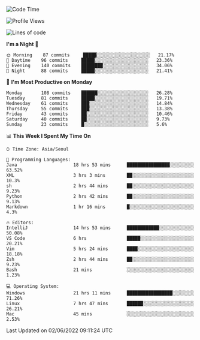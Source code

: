 <!--START_SECTION:waka-->
![Code Time](http://img.shields.io/badge/Code%20Time-627%20hrs%2043%20mins-blue)

![Profile Views](http://img.shields.io/badge/Profile%20Views-4-blue)

![Lines of code](https://img.shields.io/badge/From%20Hello%20World%20I%27ve%20Written-1%20Million%20lines%20of%20code-blue)

**I'm a Night 🦉** 

```text
🌞 Morning    87 commits     █████░░░░░░░░░░░░░░░░░░░░   21.17% 
🌆 Daytime    96 commits     █████░░░░░░░░░░░░░░░░░░░░   23.36% 
🌃 Evening    140 commits    ████████░░░░░░░░░░░░░░░░░   34.06% 
🌙 Night      88 commits     █████░░░░░░░░░░░░░░░░░░░░   21.41%

```
📅 **I'm Most Productive on Monday** 

```text
Monday       108 commits    ██████░░░░░░░░░░░░░░░░░░░   26.28% 
Tuesday      81 commits     █████░░░░░░░░░░░░░░░░░░░░   19.71% 
Wednesday    61 commits     ███░░░░░░░░░░░░░░░░░░░░░░   14.84% 
Thursday     55 commits     ███░░░░░░░░░░░░░░░░░░░░░░   13.38% 
Friday       43 commits     ██░░░░░░░░░░░░░░░░░░░░░░░   10.46% 
Saturday     40 commits     ██░░░░░░░░░░░░░░░░░░░░░░░   9.73% 
Sunday       23 commits     █░░░░░░░░░░░░░░░░░░░░░░░░   5.6%

```


📊 **This Week I Spent My Time On** 

```text
⌚︎ Time Zone: Asia/Seoul

💬 Programming Languages: 
Java                     18 hrs 53 mins      ████████████████░░░░░░░░░   63.52% 
XML                      3 hrs 3 mins        ██░░░░░░░░░░░░░░░░░░░░░░░   10.3% 
sh                       2 hrs 44 mins       ██░░░░░░░░░░░░░░░░░░░░░░░   9.23% 
Python                   2 hrs 42 mins       ██░░░░░░░░░░░░░░░░░░░░░░░   9.13% 
Markdown                 1 hr 16 mins        █░░░░░░░░░░░░░░░░░░░░░░░░   4.3%

🔥 Editors: 
IntelliJ                 14 hrs 53 mins      ████████████░░░░░░░░░░░░░   50.08% 
VS Code                  6 hrs               █████░░░░░░░░░░░░░░░░░░░░   20.21% 
Vim                      5 hrs 24 mins       ████░░░░░░░░░░░░░░░░░░░░░   18.18% 
Zsh                      2 hrs 44 mins       ██░░░░░░░░░░░░░░░░░░░░░░░   9.23% 
Bash                     21 mins             ░░░░░░░░░░░░░░░░░░░░░░░░░   1.23%

💻 Operating System: 
Windows                  21 hrs 11 mins      █████████████████░░░░░░░░   71.26% 
Linux                    7 hrs 47 mins       ██████░░░░░░░░░░░░░░░░░░░   26.21% 
Mac                      45 mins             ░░░░░░░░░░░░░░░░░░░░░░░░░   2.53%

```


 Last Updated on 02/06/2022 09:11:24 UTC
<!--END_SECTION:waka-->
